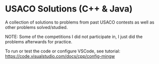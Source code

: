 # USACO Solutions (C++ & Java)
A collection of solutions to problems from past USACO contests as well as other problems
solved/studied.

NOTE: Some of the competitions I did not participate in, I just did the problems afterwards for practice.

To run or test the code or configure VSCode, see tutorial: https://code.visualstudio.com/docs/cpp/config-mingw
